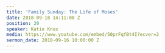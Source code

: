 ```yaml
---
title: 'Family Sunday: The Life of Moses'
date: 2018-09-18 14:11:00 Z
position: 20
speaker: Katie Knox
media: https://www.youtube.com/embed/50prFqfBt4I?ecver=2
sermon_date: 2018-09-16 10:00:00 Z
---
```


